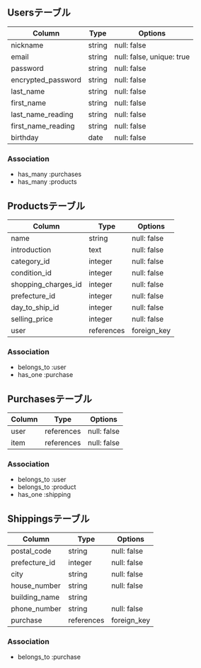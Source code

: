 ## Usersテーブル

|  Column                |  Type       |  Options                  |
| ---------------------- | ----------- | ------------------------- |
| nickname               | string      | null: false               |
| email                  | string      | null: false, unique: true |
| password               | string      | null: false               |
| encrypted_password     | string      | null: false               |
| last_name              | string      | null: false               |
| first_name             | string      | null: false               |
| last_name_reading      | string      | null: false               |
| first_name_reading     | string      | null: false               |
| birthday               | date        | null: false               |

### Association
- has_many :purchases
- has_many :products

## Productsテーブル
|  Column              |  Type       |  Options          |
| -------------------- | ----------- | ----------------- |
| name                 | string      | null: false       |
| introduction         | text        | null: false       |
| category_id          | integer     | null: false       |
| condition_id         | integer     | null: false       |
| shopping_charges_id  | integer     | null: false       |
| prefecture_id        | integer     | null: false       |
| day_to_ship_id       | integer     | null: false       |
| selling_price        | integer     | null: false       |
| user                 | references  | foreign_key       |

### Association
- belongs_to :user
- has_one :purchase

## Purchasesテーブル
|  Column              |  Type       |  Options          |
| -------------------- | ----------- | ----------------- |
| user                 | references  | null: false       |
| item                 | references  | null: false       |

### Association
- belongs_to :user
- belongs_to :product
- has_one :shipping

## Shippingsテーブル
|  Column              |  Type       |  Options          |
| -------------------- | ----------- | ----------------- |
| postal_code          | string      | null: false       |
| prefecture_id        | integer     | null: false       |
| city                 | string      | null: false       |
| house_number         | string      | null: false       |
| building_name        | string      |                   |
| phone_number         | string      | null: false       |   
| purchase             | references  | foreign_key       |

### Association
- belongs_to :purchase